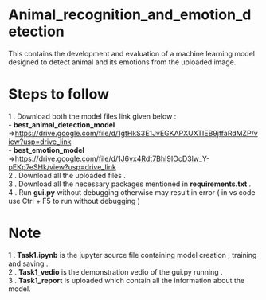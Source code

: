 # Animal_recognition_and_emotion_detection
This contains the development and evaluation of a machine learning model designed to detect animal and its emotions from the uploaded image. 

# Steps to follow
1 . Download both the model files link given below :              
    - **best_animal_detection_model**  =>https://drive.google.com/file/d/1gtHkS3E1JvEGKAPXUXTIEB9jffaRdMZP/view?usp=drive_link               
    - **best_emotion_model** =>https://drive.google.com/file/d/1J6vx4Rdt7BhI9IOcD3lw_Y-pEKp7eSHk/view?usp=drive_link        
2 . Download all the uploaded files .                         
3 . Download all the necessary packages mentioned in **requirements.txt** .     
4 . Run **gui.py** without debugging otherwise may result in error ( in vs code use Ctrl + F5 to run without debugging )


# Note 
1 . **Task1.ipynb** is the jupyter source file containing model creation , training and saving .        
2 . **Task1_vedio** is the demonstration vedio of the gui.py running .           
3 . **Task1_report** is uploaded which contain all the information about the model.        
